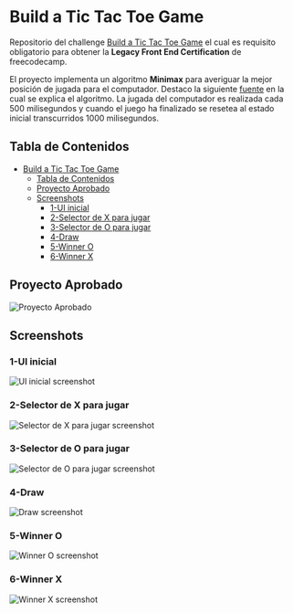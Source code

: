 # Build a Tic Tac Toe Game

Repositorio del challenge [Build a Tic Tac Toe Game](https://www.freecodecamp.org/learn/coding-interview-prep/take-home-projects/build-a-tic-tac-toe-game) el cual es requisito obligatorio para obtener la **Legacy Front End Certification** de freecodecamp.

El proyecto implementa un algoritmo **Minimax** para averiguar la mejor posición de jugada para el computador. Destaco la siguiente [fuente](https://www.freecodecamp.org/news/how-to-make-your-tic-tac-toe-game-unbeatable-by-using-the-minimax-algorithm-9d690bad4b37/) en la cual se explica el algoritmo. La jugada del computador es realizada cada 500 milisegundos y cuando el juego ha finalizado se resetea al estado inicial transcurridos 1000 milisegundos.

## Tabla de Contenidos

- [Build a Tic Tac Toe Game](#build-a-tic-tac-toe-game)
  - [Tabla de Contenidos](#tabla-de-contenidos)
  - [Proyecto Aprobado](#proyecto-aprobado)
  - [Screenshots](#screenshots)
    - [1-UI inicial](#1-ui-inicial)
    - [2-Selector de X para jugar](#2-selector-de-x-para-jugar)
    - [3-Selector de O para jugar](#3-selector-de-o-para-jugar)
    - [4-Draw](#4-draw)
    - [5-Winner O](#5-winner-o)
    - [6-Winner X](#6-winner-x)

## Proyecto Aprobado

![Proyecto Aprobado](./screenshots/proyecto_aprobado.webp)

## Screenshots

### 1-UI inicial

![UI inicial screenshot](./screenshots/home.webp)

### 2-Selector de X para jugar

![Selector de X para jugar screenshot](./screenshots/game_X.webp)

### 3-Selector de O para jugar

![Selector de O para jugar screenshot](./screenshots/game_O.webp)

### 4-Draw

![Draw screenshot](./screenshots/draw.webp)

### 5-Winner O

![Winner O screenshot](./screenshots/winnerO.webp)

### 6-Winner X

![Winner X screenshot](./screenshots/winnerX.webp)
